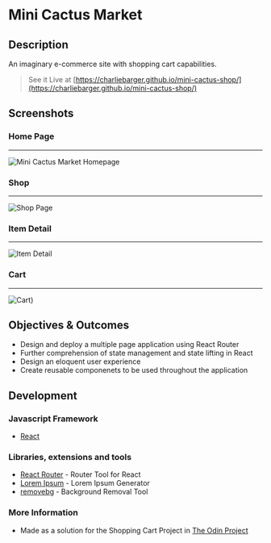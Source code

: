 # Mini Cactus Market

## Description

An imaginary e-commerce site with shopping cart capabilities.

> See it Live at [https://charliebarger.github.io/mini-cactus-shop/](https://charliebarger.github.io/mini-cactus-shop/)

## Screenshots

### Home Page
---
![Mini Cactus Market Homepage](https://user-images.githubusercontent.com/72449213/130127091-abb83532-cd4b-4038-bcd0-93cb8f79ea69.png)

### Shop 
---
![Shop Page](https://user-images.githubusercontent.com/72449213/130127779-08c41714-f224-4cea-b7d6-cdb21dd9d460.png)

### Item Detail
---
![Item Detail](https://user-images.githubusercontent.com/72449213/130128295-beac680d-32be-441e-afc5-355b5c74d5c8.png)

### Cart
---
![Cart)](https://user-images.githubusercontent.com/72449213/130127978-1783600a-9df7-4cc7-9f2d-f850cc702366.png)


## Objectives & Outcomes

- Design and deploy a multiple page application using React Router
- Further comprehension of state management and state lifting in React
- Design an eloquent user experience 
- Create reusable componenets to be used throughout the application 

## Development

### Javascript Framework
- [React](https://reactjs.org/)

### Libraries, extensions and tools
 - [React Router](https://www.npmjs.com/package/react-router-dom) - Router Tool for React
 - [Lorem Ipsum](https://www.npmjs.com/package/lorem-ipsum) - Lorem Ipsum Generator 
 - [removebg](https://www.remove.bg/upload) - Background Removal Tool

### More Information 
- Made as a solution for the Shopping Cart Project in [The Odin Project](https://www.theodinproject.com/paths/full-stack-javascript/courses/javascript/lessons/shopping-cart)

 
